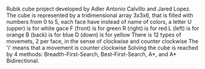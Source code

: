 Rubik cube project developed by Adler Antonio Calvillo and Jared Lopez.
The cube is represented by a tridimensional array 3x3x6, that is filled with numbers from 0 to 5, each face have instead of name of colors, a letter
U (upper) is for white gace
F (front) is for green
R (right) is for red
L (left) is for orange
B (back) is for blue
D (down) is for yellow
There is 12 types of movemets, 2 per face, in the sense of clockwise and counter clockwise
The 'i' means that a movement is counter clockwise
Solving the cube is reached by 4 methods: Breadth-First-Search, Best-First-Search, A*, and A* Bidirectional.
